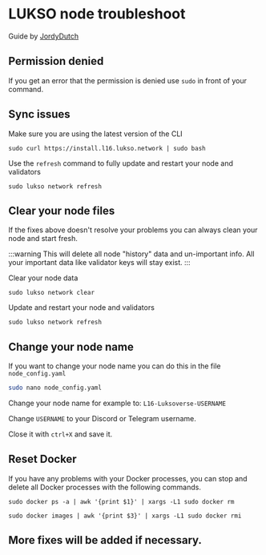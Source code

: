 # LUKSO node troubleshoot

Guide by [JordyDutch](https://github.com/JordyDutch)

## Permission denied

If you get an error that the permission is denied use `sudo` in front of your command.

## Sync issues

Make sure you are using the latest version of the CLI

```
sudo curl https://install.l16.lukso.network | sudo bash
```

Use the `refresh` command to fully update and restart your node and validators

```
sudo lukso network refresh
```

## Clear your node files

If the fixes above doesn't resolve your problems you can always clean your node and start fresh.

:::warning
This will delete all node "history" data and un-important info. All your important data like validator keys will stay exist.
:::

Clear your node data

```
sudo lukso network clear
```

Update and restart your node and validators

```
sudo lukso network refresh
```

## Change your node name

If you want to change your node name you can do this in the file `node_config.yaml`

```sh
sudo nano node_config.yaml
```

Change your node name for example to: `L16-Luksoverse-USERNAME`

Change `USERNAME` to your Discord or Telegram username.

Close it with `ctrl+X` and save it.

## Reset Docker

If you have any problems with your Docker processes, you can stop and delete all Docker processes with the following commands.

```
sudo docker ps -a | awk '{print $1}' | xargs -L1 sudo docker rm
```

```
sudo docker images | awk '{print $3}' | xargs -L1 sudo docker rmi
```

## More fixes will be added if necessary.

